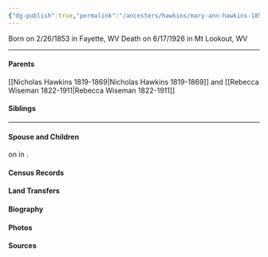 ```yaml
---
{"dg-publish":true,"permalink":"/ancesters/hawkins/mary-ann-hawkins-1853-1926/","tags":["Mary-Ann-Hawkins"]}
---
```


Born on  2/26/1853 in Fayette, WV
Death on 6/17/1926 in Mt Lookout, WV

---
#### Parents

[[Nicholas Hawkins 1819-1869\|Nicholas Hawkins 1819-1869]] and [[Rebecca Wiseman 1822-1911\|Rebecca Wiseman 1822-1911]]
#### Siblings
<!-- Link to sibling -->

---
#### Spouse and Children
<!-- Link to spouse --> on <!-- link to date --> in <!-- link to place -->.
<!-- Link to child -->

#### Census Records

#### Land Transfers

#### Biography

#### Photos

#### Sources

